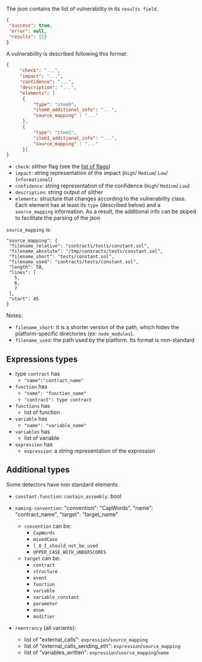 The json contains the list of vulnerability in its `results field`. 
```json
{ 
 "success": true,
 "error": null, 
 "results": []}
}
```


A vulnerability is described following this format:

```json
{
     "check": "...",
     "impact": "...",
     "confidence": "...",
     "description": "...",
     "elements": [     
      {
          "type": "item0", 
          "item0_additional_info": "...", 
          "source_mapping" : "..."
      },
      {
          "type": "item1",
          "item1_additional_info": "...",
          "source_mapping" : "..."
      }]
}
```
- `check`: slither flag (see the [list of flags](https://github.com/trailofbits/slither#detectors))
- `impact`: string representation of the impact (`High`/ `Medium`/ `Low`/ `Informational`)
- `confidence`: string representation of the confidence (`High`/ `Medium`/ `Low`)
- `description`: string output of slither
- `elements`: structure that changes according to the vulnerability class. Each element has at least its `type` (described below) and a `source_mapping` information. As a result, the additional info can be skiped to facilitate the parsing of the json

`source_mapping` is:
```
"source_mapping": {
 "filename_relative": "contracts/tests/constant.sol",
 "filename_absolute": "/tmp/contracts/tests/constant.sol",
 "filename_short": "tests/constant.sol",
 "filename_used": "contracts/tests/constant.sol",
 "length": 58,
 "lines": [
   5,
   6,
   7
 ],
 "start": 45
}
```

Notes:
- `filename_short`: it is a shorter version of the path, which hides the platform-specific directories (ex: `node_modules`). 
- `filename_used`: the path used by the platform. Its format is non-standard


## Expressions types
- type `contract` has
  - `"name":"contract_name"` 
- `function` has
  - `"name": "function_name"`
  - `"contract": type contract`
- `functions` has
  - list of function
- `variable` has 
   - `"name": "variable_name"`
- `variables` has
  - list of variable
- `expression` has
  - `expression`: a string representation of the expression

## Additional types
Some detectors have non standard elements
- `constant-function`: `contain_assembly`: bool
- `naming-convention`: "convention": "CapWords", "name": "contract_name", "target": "target_name"
  - `convention` can be:
    - `CapWords`
    - `mixedCase`
    - `l_O_I_should_not_be_used`
    - `UPPER_CASE_WITH_UNDERSCORES`
  - `target` can be:
    - `contract`
    - `structure`
    - `event`
    - `function`
    - `variable`
    - `variable_constant`
    - `parameter`
    - `enum`
    - `modifier`

- `reentrancy` (all variants): 
  - list of "external_calls": `expression`/`source_mapping`
  - list of "external_calls_sending_eth": `expression`/`source_mapping` 
  - list of "variables_written": `expression`/`source_mapping`/`name`

